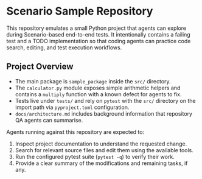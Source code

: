 # Scenario Sample Repository

This repository emulates a small Python project that agents can explore during
Scenario-based end-to-end tests. It intentionally contains a failing test and a
TODO implementation so that coding agents can practice code search, editing, and
test execution workflows.

## Project Overview

- The main package is `sample_package` inside the `src/` directory.
- The `calculator.py` module exposes simple arithmetic helpers and contains a
  `multiply` function with a known defect for agents to fix.
- Tests live under `tests/` and rely on `pytest` with the `src/` directory on the
  import path via `pyproject.toml` configuration.
- `docs/architecture.md` includes background information that repository QA
  agents can summarise.

Agents running against this repository are expected to:

1. Inspect project documentation to understand the requested change.
2. Search for relevant source files and edit them using the available tools.
3. Run the configured pytest suite (`pytest -q`) to verify their work.
4. Provide a clear summary of the modifications and remaining tasks, if any.
